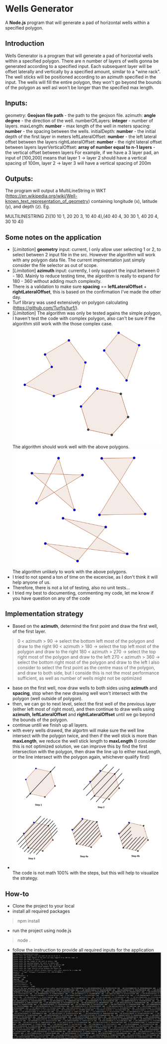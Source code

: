
# Wells Generator
A **Node.js** program that will generate a pad of horizontal wells within a specified polygon.

## Introduction
Wells Generator is a program that will generate a pad of horizontal wells within a specified polygon. There are n number of layers of wells gonna be generated according to a specified input. Each subsequent layer will be offset laterally and vertically by a specified amount, similar to a "wine rack". The well sticks will be positioned according to an azimuth specified in the input. The wells will fill the entire polygon, they won't go beyond the bounds of the polygon as well asl won't be longer than the specified max length.

## Inputs:
geometry: **Geojson file path** - the path to the geojson file.
azimuth: **angle degree** - the direction of the well.
numberOfLayers: **integer** - number of layers.
maxLength: **number** - max length of the well in meters
spacing: **number** - the spacing between the wells.
initialDepth: **number** - the initial depth of the first layer in meters
leftLateralOffset: **number** - the left lateral offset between the layers
rightLateralOffset: **number** - the right lateral offset between layers
layerVerticalOffset: **array of number equal to n-1 layers** - the vertical offset between layers For example, if we have a 3 layer pad, an input of [100,200] means that layer 1 -> layer 2 should have a vertical spacing of 100m, layer 2 -> layer 3 will have a vertical spacing of 200m

## Outputs:
The program will output a MultiLineString in WKT (https://en.wikipedia.org/wiki/Well-known_text_representation_of_geometry) containing longitude (x), latitude (y), and depth (z). Eg.

MULTILINESTRING Z((10 10 1, 20 20 3, 10 40 4),(40 40 4, 30 30 1, 40 20 4, 30 10 4))

## Some notes on the application
- [*Limitation*] **geometry** input: current, I only allow user selecting 1 or 2, to select between 2 input file in the src. However the algorithm will work with any polygon data file. The current implmentation just simply consider the file selector as out of scope.
- [*Limitation*] **azimuth** input: currently, I only support the input between 0 - 180. Mainly to reduce testing time, the algorithm is really to expand for 180 - 360 without adding much complexity.
- There is a validation to make sure **spacing** == **leftLateralOffset** + **rightLateralOffset**, this is based on the confirmation I've made the other day.
- Turf library was used extensively on polygon calculating (https://github.com/Turfjs/turf/).
- [*Limitation*] The algorithm was only be tested agains the simple polygon, I haven't test the code with complex polygon, also can't be sure if the algorithm still work with the those complex case.
![Simple Polygons](example-simple-polygons.png)
The algorithm should work well with the above polygons.
![Complex Polygons](example-complex-polygons.png)
The algorithm unlikely to work with the above polygons.
- I tried to not spend a ton of time on the excercise, as I don't think it will help anyone of us.
- Therefore, there is not a lot of testing, also no unit tests...
- I tried my best to documenting, commenting my code, let me know if you have question on any of the code

## Implementation strategy
- Based on the **azimuth**, determind the first point and draw the first well, of the first layer.
> 0 < azimuth > 90 -> select the bottom left most of the polygon and draw to the right
> 90 < azimuth > 180 -> select the top left most of the polygon and draw  to the right
> 180 < azimuth > 270 -> select the top right most of the polygon and draw to the left
> 270 < azimuth > 360 -> select the bottom right most of the polygon and draw to the left
> I also consider to select the first point as the centre mass of the polygon, and draw to both side, but I conside this is not the most performance sufficient, as well as number of wells might not be optimized
- base on the first well, now draw wells to both sides using **azimuth** and  **spacing**, stop when the new drawing well won't intersect with the polygon (well outside of polygon).
- then, we can go to next level, select the first well of the previous layer (either left most of right most), and then continue to draw wells using **azimuth**,  **leftLateralOffset** and **rightLateralOffset** until we go beyond the bounds of the polygon.
- continue untill we finish up all layers.
- with every wells drawed, the algortm will make sure the well line intersect with the polygon twice, and then if the well stick is more than **maxLength**, we reduce the well stick length to **maxLength** (I consider this is not optimized solution, we can improve this by find the first intersection with the polygon, then draw the line up to either maxLength, or the line intersect with the polygon again, whichever qualify first)
- ![Algorithm Visualization](algorithm-visualization.png)
The code is not math 100% with the steps, but this will help to visualize the strategy.

## How-to
- Clone the project to your local
- install all required packages
> npm install
- run the project using node.js
> node .
- follow the instruction to provide all required inputs for the application
![Sample usage](example-application.png)